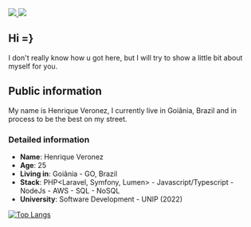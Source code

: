 <a target='_blank' href="https://www.instagram.com/v3ronez">
        <img src="https://img.shields.io/badge/Instagram-E4405F?style=for-the-badge&logo=instagram&logoColor=white">
</a>
<a target='_blank' href="https://www.linkedin.com/in/henrique-veronez/">
        <img src="https://img.shields.io/badge/LinkedIn-0077B5?style=for-the-badge&logo=linkedin&logoColor=white">
</a>

## Hi =}

I don't really know how u got here, but I will try to show a little bit about myself for you.

## Public information
My name is Henrique Veronez, I currently live in Goiânia, Brazil and in process to be the best on my street.

### Detailed information

* **Name**: Henrique Veronez
* **Age**: 25
* **Living in**: Goiânia - GO, Brazil
* **Stack**: PHP<Laravel, Symfony, Lumen> - Javascript/Typescript - NodeJs - AWS - SQL - NoSQL
* **University**: Software Development - UNIP (2022)


[![Top Langs](https://github-readme-stats.vercel.app/api?username=v3ronez&theme=palenight&show_icons=true)](https://github.com/saifurrahman1193)	
